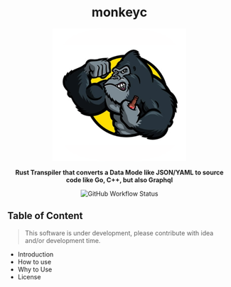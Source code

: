 <div align="center">
  <h1> monkeyc </h1>

  <img src="./docs/icons/icon-512.png" width="300" height="300" />

  <p>
    <strong> Rust Transpiler that converts a Data Mode like JSON/YAML to source code like Go, C++, but also Graphql </strong>
  </p>

  <p>
   <img alt="GitHub Workflow Status" src="https://img.shields.io/github/workflow/status/vincenzopalazzo/monkeyc/Sanity%20Check%20codebase?style=flat-square">
  </p>
</div>

## Table of Content

> This software is under development, please contribute with idea and/or development time.

- Introduction
- How to use
- Why to Use
- License

